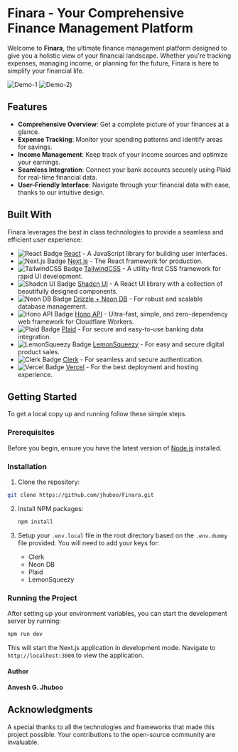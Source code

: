 # Finara - Your Comprehensive Finance Management Platform

Welcome to **Finara**, the ultimate finance management platform designed to give you a holistic view of your financial landscape. Whether you're tracking expenses, managing income, or planning for the future, Finara is here to simplify your financial life.

![Demo-1](https://github.com/jhuboo/finara/tree/main/public/screenshots/demo-1.png)
![Demo-2](https://github.com/jhuboo/finara/tree/main/public/screenshots/demo-2.png))

## Features

- **Comprehensive Overview**: Get a complete picture of your finances at a glance.
- **Expense Tracking**: Monitor your spending patterns and identify areas for savings.
- **Income Management**: Keep track of your income sources and optimize your earnings.
- **Seamless Integration**: Connect your bank accounts securely using Plaid for real-time financial data.
- **User-Friendly Interface**: Navigate through your financial data with ease, thanks to our intuitive design.

## Built With

Finara leverages the best in class technologies to provide a seamless and efficient user experience:

- ![React Badge](https://img.shields.io/badge/React-20232A?style=for-the-badge&logo=react) [React](https://reactjs.org/) - A JavaScript library for building user interfaces.
- ![Next.js Badge](https://img.shields.io/badge/Next.js-000000?style=for-the-badge&logo=next.js) [Next.js](https://nextjs.org/) - The React framework for production.
- ![TailwindCSS Badge](https://img.shields.io/badge/Tailwind_CSS-38B2AC?style=for-the-badge&logo=tailwind-css) [TailwindCSS](https://tailwindcss.com/) - A utility-first CSS framework for rapid UI development.
- ![Shadcn UI Badge](https://img.shields.io/badge/Shadcn_UI-35495E?style=for-the-badge&logo=shadcn) [Shadcn UI](https://shadcn.github.io/ui/) - A React UI library with a collection of beautifully designed components.
- ![Neon DB Badge](https://img.shields.io/badge/Neon_DB-008080?style=for-the-badge&logo=neon) [Drizzle + Neon DB](https://neon.tech/) - For robust and scalable database management.
- ![Hono API Badge](https://img.shields.io/badge/Hono_API-764ABC?style=for-the-badge&logo=hono) [Hono API](https://honojs.dev/) - Ultra-fast, simple, and zero-dependency web framework for Cloudflare Workers.
- ![Plaid Badge](https://img.shields.io/badge/Plaid-008000?style=for-the-badge&logo=plaid) [Plaid](https://plaid.com/) - For secure and easy-to-use banking data integration.
- ![LemonSqueezy Badge](https://img.shields.io/badge/LemonSqueezy-FFD700?style=for-the-badge&logo=lemonsqueezy) [LemonSqueezy](https://lemonsqueezy.com/) - For easy and secure digital product sales.
- ![Clerk Badge](https://img.shields.io/badge/Clerk-FFA07A?style=for-the-badge&logo=clerk) [Clerk](https://clerk.dev/) - For seamless and secure authentication.
- ![Vercel Badge](https://img.shields.io/badge/Vercel-000000?style=for-the-badge&logo=vercel) [Vercel](https://vercel.com/) - For the best deployment and hosting experience.

## Getting Started

To get a local copy up and running follow these simple steps.

### Prerequisites

Before you begin, ensure you have the latest version of [Node.js](https://nodejs.org/) installed.

### Installation

1. Clone the repository:

```sh
git clone https://github.com/jhuboo/Finara.git
```

2. Install NPM packages:

   ```sh
   npm install

   ```

3. Setup your `.env.local` file in the root directory based on the `.env.dummy` file provided. You will need to add your keys for:
   - Clerk
   - Neon DB
   - Plaid
   - LemonSqueezy

### Running the Project

After setting up your environment variables, you can start the development server by running:

```sh
npm run dev
```

This will start the Next.js application in development mode. Navigate to `http://localhost:3000` to view the application.

#### Author

**Anvesh G. Jhuboo**

## Acknowledgments

A special thanks to all the technologies and frameworks that made this project possible. Your contributions to the open-source community are invaluable.
